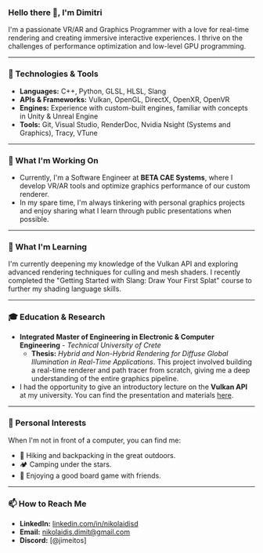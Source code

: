 ### Hello there 👋, I'm Dimitri

I'm a passionate VR/AR and Graphics Programmer with a love for real-time rendering and creating immersive interactive experiences. I thrive on the challenges of performance optimization and low-level GPU programming.

---

### 🔧 Technologies & Tools

* **Languages:** C++, Python, GLSL, HLSL, Slang
* **APIs & Frameworks:** Vulkan, OpenGL, DirectX, OpenXR, OpenVR
* **Engines:** Experience with custom-built engines, familiar with concepts in Unity & Unreal Engine
* **Tools:** Git, Visual Studio, RenderDoc, Nvidia Nsight (Systems and Graphics), Tracy, VTune

---

### 🔭 What I'm Working On

* Currently, I'm a Software Engineer at **BETA CAE Systems**, where I develop VR/AR tools and optimize graphics performance of our custom renderer.
* In my spare time, I'm always tinkering with personal graphics projects and enjoy sharing what I learn through public presentations when possible.

---

### 🌱 What I'm Learning

I'm currently deepening my knowledge of the Vulkan API and exploring advanced rendering techniques for culling and mesh shaders. I recently completed the "Getting Started with Slang: Draw Your First Splat" course to further my shading language skills.

---

### 🎓 Education & Research

* **Integrated Master of Engineering in Electronic & Computer Engineering** - *Technical University of Crete*
    * **Thesis:** *Hybrid and Non-Hybrid Rendering for Diffuse Global Illumination in Real-Time Applications*. This project involved building a real-time renderer and path tracer from scratch, giving me a deep understanding of the entire graphics pipeline.
* I had the opportunity to give an introductory lecture on the **Vulkan API** at my university. You can find the presentation and materials [here](https://github.com/dnikolaidis2/intro-to-low-level-gpu).

---

### 🥾 Personal Interests

When I'm not in front of a computer, you can find me:

* 🥾 Hiking and backpacking in the great outdoors.
* 🏕️ Camping under the stars.
* 🎲 Enjoying a good board game with friends.

---

### 📫 How to Reach Me

* **LinkedIn:** [linkedin.com/in/nikolaidisd](https://www.linkedin.com/in/nikolaidisd/)
* **Email:** nikolaidis.dimit@gmail.com
* **Discord:** [@jimeitos]
